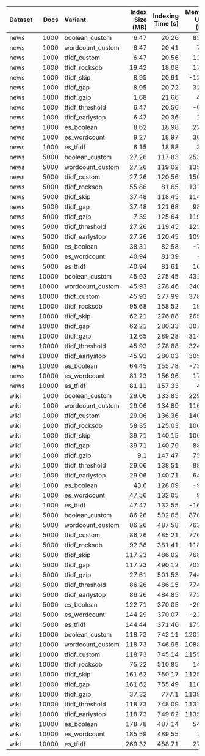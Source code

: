 | Dataset   |   Docs | Variant          |   Index Size (MB) |   Indexing Time (s) |   Memory Used (MB) |   Mean Latency (ms) |   P95 Latency (ms) |   P99 Latency (ms) |   Throughput (qps) |
|:----------|-------:|:-----------------|------------------:|--------------------:|-------------------:|--------------------:|-------------------:|-------------------:|-------------------:|
| news      |   1000 | boolean_custom   |              6.47 |               20.26 |              85.66 |               1.209 |              8.59  |              8.708 |             827.21 |
| news      |   1000 | wordcount_custom |              6.47 |               20.41 |               7.84 |               1.457 |             10.133 |             10.68  |             686.24 |
| news      |   1000 | tfidf_custom     |              6.47 |               20.56 |              11.15 |               1.484 |             10.417 |             10.853 |             673.82 |
| news      |   1000 | tfidf_rocksdb    |             19.42 |               18.08 |              17.96 |               0.346 |              0.597 |              0.707 |            2888.44 |
| news      |   1000 | tfidf_skip       |              8.95 |               20.91 |             -12.17 |               1.671 |             10.261 |             10.558 |             598.62 |
| news      |   1000 | tfidf_gap        |              8.95 |               20.72 |              32.06 |               1.475 |             10.456 |             10.716 |             677.97 |
| news      |   1000 | tfidf_gzip       |              1.68 |               21.66 |               4.58 |               1.492 |             10.544 |             10.757 |             670.15 |
| news      |   1000 | tfidf_threshold  |              6.47 |               20.56 |              -0.01 |               1.501 |             10.702 |             10.853 |             666.41 |
| news      |   1000 | tfidf_earlystop  |              6.47 |               20.36 |               1.29 |               1.512 |             10.637 |             11.207 |             661.47 |
| news      |   1000 | es_boolean       |              8.62 |               18.98 |              22.22 |               4.418 |              6.776 |              7.928 |             226.34 |
| news      |   1000 | es_wordcount     |              9.27 |               18.97 |              30.09 |               3.76  |              6.315 |              6.983 |             265.97 |
| news      |   1000 | es_tfidf         |              6.15 |               18.88 |               3.64 |               3.572 |              5.693 |              7.439 |             279.98 |
| news      |   5000 | boolean_custom   |             27.26 |              117.83 |             253.62 |              29.722 |            237.699 |            247.203 |              33.65 |
| news      |   5000 | wordcount_custom |             27.26 |              119.02 |             135.27 |              30.764 |            248.655 |            254.138 |              32.51 |
| news      |   5000 | tfidf_custom     |             27.26 |              120.56 |             150.78 |              32.621 |            266.963 |            273.021 |              30.66 |
| news      |   5000 | tfidf_rocksdb    |             55.86 |               81.65 |             131.88 |               0.676 |              1.329 |              1.865 |            1480.19 |
| news      |   5000 | tfidf_skip       |             37.48 |              118.45 |             114.78 |              34.071 |            250.078 |            253.924 |              29.35 |
| news      |   5000 | tfidf_gap        |             37.48 |              121.68 |              98.18 |              30.534 |            245.068 |            253.051 |              32.75 |
| news      |   5000 | tfidf_gzip       |              7.39 |              125.64 |             119.89 |              35.588 |            262.317 |            276.305 |              28.1  |
| news      |   5000 | tfidf_threshold  |             27.26 |              119.45 |             125.77 |              36.472 |            270.832 |            279.496 |              27.42 |
| news      |   5000 | tfidf_earlystop  |             27.26 |              120.45 |             109.96 |              33.062 |            260.191 |            272.262 |              30.25 |
| news      |   5000 | es_boolean       |             38.31 |               82.58 |              -7.57 |               2.981 |              4.409 |              5.013 |             335.45 |
| news      |   5000 | es_wordcount     |             40.94 |               81.39 |              -3.9  |               3.251 |              4.677 |              6.619 |             307.59 |
| news      |   5000 | es_tfidf         |             40.94 |               81.61 |              16.48 |               3.644 |              7.113 |              8.481 |             274.42 |
| news      |  10000 | boolean_custom   |             45.93 |              275.45 |             431.25 |              97.225 |            785.618 |            801.091 |              10.29 |
| news      |  10000 | wordcount_custom |             45.93 |              278.46 |             340.33 |             104.517 |            845.097 |            865.678 |               9.57 |
| news      |  10000 | tfidf_custom     |             45.93 |              277.99 |             378.27 |             108.062 |            873.167 |            902.272 |               9.25 |
| news      |  10000 | tfidf_rocksdb    |             95.68 |              158.52 |             190.4  |               0.991 |              2.071 |              2.415 |            1008.94 |
| news      |  10000 | tfidf_skip       |             62.21 |              276.88 |             265.92 |             101.626 |            778.054 |            792.571 |               9.84 |
| news      |  10000 | tfidf_gap        |             62.21 |              280.33 |             307.63 |              99.223 |            771.543 |            799.308 |              10.08 |
| news      |  10000 | tfidf_gzip       |             12.65 |              289.28 |             314.42 |             107.19  |            857.246 |            889.213 |               9.33 |
| news      |  10000 | tfidf_threshold  |             45.93 |              278.88 |             324.54 |             109.335 |            894.462 |            923.642 |               9.15 |
| news      |  10000 | tfidf_earlystop  |             45.93 |              280.03 |             305.52 |             112.644 |            901.235 |           1000.02  |               8.88 |
| news      |  10000 | es_boolean       |             64.45 |              155.78 |             -73.55 |               3.813 |              6.781 |              8.463 |             262.23 |
| news      |  10000 | es_wordcount     |             81.23 |              156.96 |              17.39 |               3.697 |              7.222 |              9.308 |             270.49 |
| news      |  10000 | es_tfidf         |             81.11 |              157.33 |               4.52 |               4.389 |              7.397 |              8.095 |             227.84 |
| wiki      |   1000 | boolean_custom   |             29.06 |              133.85 |             229.26 |               1.768 |             10.404 |             10.992 |             565.53 |
| wiki      |   1000 | wordcount_custom |             29.06 |              134.89 |             116.34 |               1.882 |             11.012 |             11.728 |             531.42 |
| wiki      |   1000 | tfidf_custom     |             29.06 |              136.36 |             140.35 |               1.839 |             10.679 |             11.166 |             543.8  |
| wiki      |   1000 | tfidf_rocksdb    |             58.35 |              125.03 |             106.65 |               0.64  |              1.095 |              1.518 |            1563.72 |
| wiki      |   1000 | tfidf_skip       |             39.71 |              140.15 |             100.83 |               1.976 |             10.123 |             10.748 |             506    |
| wiki      |   1000 | tfidf_gap        |             39.71 |              140.79 |              88.31 |               1.86  |             10.719 |             11.318 |             537.77 |
| wiki      |   1000 | tfidf_gzip       |              9.1  |              147.47 |              75.17 |               1.923 |             11.193 |             11.7   |             520.05 |
| wiki      |   1000 | tfidf_threshold  |             29.06 |              138.51 |              88.41 |               1.815 |             10.512 |             10.965 |             551.05 |
| wiki      |   1000 | tfidf_earlystop  |             29.06 |              140.71 |              64.27 |               1.936 |             11.366 |             11.901 |             516.49 |
| wiki      |   1000 | es_boolean       |             43.6  |              128.09 |             -93.7  |               8.73  |             15.835 |             17.384 |             114.55 |
| wiki      |   1000 | es_wordcount     |             47.56 |              132.05 |               9.27 |               7.639 |             12.274 |             13.073 |             130.91 |
| wiki      |   1000 | es_tfidf         |             47.47 |              132.55 |             -16.06 |               8.286 |             14.215 |             15.4   |             120.69 |
| wiki      |   5000 | boolean_custom   |             86.26 |              502.65 |             876.89 |              37.46  |            276.419 |            278.472 |              26.69 |
| wiki      |   5000 | wordcount_custom |             86.26 |              487.58 |             763.05 |              47.003 |            282.498 |            300.654 |              21.28 |
| wiki      |   5000 | tfidf_custom     |             86.26 |              485.21 |             776.01 |              38.66  |            284.237 |            287.918 |              25.87 |
| wiki      |   5000 | tfidf_rocksdb    |             92.36 |              381.41 |             118.16 |               1.591 |              2.984 |              3.908 |             628.56 |
| wiki      |   5000 | tfidf_skip       |            117.23 |              486.02 |             768.55 |              35.396 |            243.075 |            246.522 |              28.25 |
| wiki      |   5000 | tfidf_gap        |            117.23 |              490.12 |             703.96 |              33.64  |            246.144 |            248.056 |              29.73 |
| wiki      |   5000 | tfidf_gzip       |             27.61 |              501.53 |             744.94 |              38.885 |            286.042 |            292.29  |              25.72 |
| wiki      |   5000 | tfidf_threshold  |             86.26 |              486.15 |             774.91 |              38.291 |            280.979 |            284.98  |              26.12 |
| wiki      |   5000 | tfidf_earlystop  |             86.26 |              484.85 |             772.84 |              38.658 |            283.632 |            287.744 |              25.87 |
| wiki      |   5000 | es_boolean       |            122.71 |              370.05 |             -29.43 |               8.087 |             14.054 |             16.897 |             123.65 |
| wiki      |   5000 | es_wordcount     |            144.29 |              370.07 |             -21.35 |               6.986 |             12.881 |             15.638 |             143.15 |
| wiki      |   5000 | es_tfidf         |            144.44 |              371.46 |             175.84 |               7.337 |             14.967 |             17.062 |             136.3  |
| wiki      |  10000 | boolean_custom   |            118.73 |              742.11 |            1201.82 |             144.133 |           1098.85  |           1115.35  |               6.94 |
| wiki      |  10000 | wordcount_custom |            118.73 |              746.95 |            1088.59 |             151.338 |           1153.61  |           1177.35  |               6.61 |
| wiki      |  10000 | tfidf_custom     |            118.73 |              745.14 |            1155.99 |             151.774 |           1156.9   |           1185.37  |               6.59 |
| wiki      |  10000 | tfidf_rocksdb    |             75.22 |              510.85 |             144.6  |               2.219 |              4.662 |              6.352 |             450.75 |
| wiki      |  10000 | tfidf_skip       |            161.62 |              750.17 |            1125.03 |             138.354 |            960.564 |            985.631 |               7.23 |
| wiki      |  10000 | tfidf_gap        |            161.62 |              755.49 |            1108.3  |             134.112 |            973.285 |           1063.99  |               7.46 |
| wiki      |  10000 | tfidf_gzip       |             37.32 |              777.1  |            1139.86 |             151.987 |           1162.87  |           1193.02  |               6.58 |
| wiki      |  10000 | tfidf_threshold  |            118.73 |              748.09 |            1131.65 |             154.066 |           1178.01  |           1199.01  |               6.49 |
| wiki      |  10000 | tfidf_earlystop  |            118.73 |              749.62 |            1135.62 |             153.133 |           1180.97  |           1190.98  |               6.53 |
| wiki      |  10000 | es_boolean       |            178.78 |              487.14 |              54.97 |               7.97  |             14.004 |             15.895 |             125.48 |
| wiki      |  10000 | es_wordcount     |            185.59 |              489.55 |               7.88 |               8.092 |             14.644 |             16.803 |             123.57 |
| wiki      |  10000 | es_tfidf         |            269.32 |              488.71 |              27.14 |               6.247 |             11.905 |             17.225 |             160.06 |